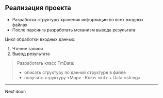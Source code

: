 ## Реализация проекта

- Разработка структуры хранения информации во всех входных файлах
- После парсинга разработать механизм вывода результата 

Цикл обработки входных данных:
1. Чтение записи
2. Вывод результата 

> Разработать класс TmData: 
> - описать структуру по данной структуре в файле
> - получить структуру \<Map\> : Ключ \<int\> + Data \<string\>

---

Next door: 